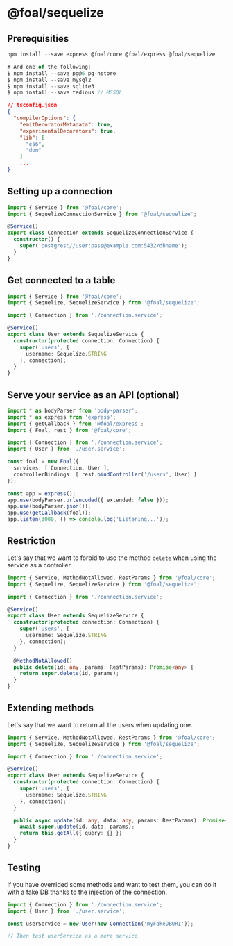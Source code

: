 # @foal/sequelize

## Prerequisities 

```ts
npm install --save express @foal/core @foal/express @foal/sequelize

# And one of the following:
$ npm install --save pg@6 pg-hstore
$ npm install --save mysql2
$ npm install --save sqlite3
$ npm install --save tedious // MSSQL
```

```json
// tsconfig.json
{
  "compilerOptions": {
    "emitDecoratorMetadata": true,
    "experimentalDecorators": true,
    "lib": [
      "es6",
      "dom"
    ]
    ...
}
```

## Setting up a connection

```ts
import { Service } from '@foal/core';
import { SequelizeConnectionService } from '@foal/sequelize';

@Service()
export class Connection extends SequelizeConnectionService {
  constructor() {
    super('postgres://user:pass@example.com:5432/dbname');
  }
}
```

## Get connected to a table

```ts
import { Service } from '@foal/core';
import { Sequelize, SequelizeService } from '@foal/sequelize';

import { Connection } from './connection.service';

@Service()
export class User extends SequelizeService {
  constructor(protected connection: Connection) {
    super('users', {
      username: Sequelize.STRING
    }, connection);
  }
}
```

## Serve your service as an API (optional)

```ts
import * as bodyParser from 'body-parser';
import * as express from 'express';
import { getCallback } from '@foal/express';
import { Foal, rest } from '@foal/core';

import { Connection } from './connection.service';
import { User } from './user.service';

const foal = new Foal({
  services: [ Connection, User ],
  controllerBindings: [ rest.bindController('/users', User) ]
});

const app = express();
app.use(bodyParser.urlencoded({ extended: false }));
app.use(bodyParser.json());
app.use(getCallback(foal));
app.listen(3000, () => console.log('Listening...'));
```

## Restriction

Let's say that we want to forbid to use the method `delete` when using the service as a controller.

```ts
import { Service, MethodNotAllowed, RestParams } from '@foal/core';
import { Sequelize, SequelizeService } from '@foal/sequelize';

import { Connection } from './connection.service';

@Service()
export class User extends SequelizeService {
  constructor(protected connection: Connection) {
    super('users', {
      username: Sequelize.STRING
    }, connection);
  }

  @MethodNotAllowed()
  public delete(id: any, params: RestParams): Promise<any> {
    return super.delete(id, params);
  }
}
```

## Extending methods

Let's say that we want to return all the users when updating one.

```ts
import { Service, MethodNotAllowed, RestParams } from '@foal/core';
import { Sequelize, SequelizeService } from '@foal/sequelize';

import { Connection } from './connection.service';

@Service()
export class User extends SequelizeService {
  constructor(protected connection: Connection) {
    super('users', {
      username: Sequelize.STRING
    }, connection);
  }

  public async update(id: any, data: any, params: RestParams): Promise<any> {
    await super.update(id, data, params);
    return this.getAll({ query: {} })
  }
}
```

## Testing

If you have overrided some methods and want to test them, you can do it with a fake DB thanks to the injection of the connection.

```ts
import { Connection } from './connection.service';
import { User } from './user.service';

const userService = new User(new Connection('myFakeDBURI'));

// Then test userService as a mere service.
```
